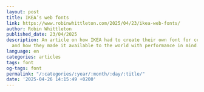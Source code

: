 ```yaml
---
layout: post
title: IKEA’s web fonts
link: https://www.robinwhittleton.com/2025/04/23/ikea-web-fonts/
author: Robin Whittleton
published_date: 23/04/2025
description: An article on how IKEA had to create their own font for certain characters,
  and how they made it available to the world with performance in mind.
language: en
categories: articles
tags: font
og-tags: font
permalink: "/:categories/:year/:month/:day/:title/"
date: '2025-04-26 14:15:49 +0200'
---
```

